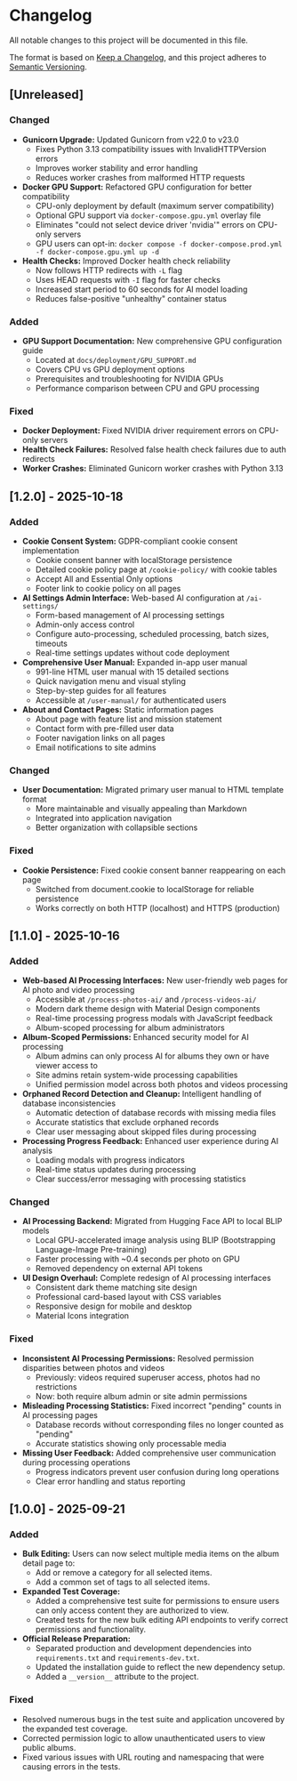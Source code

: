 # Changelog

All notable changes to this project will be documented in this file.

The format is based on [Keep a Changelog](https://keepachangelog.com/en/1.0.0/),
and this project adheres to [Semantic Versioning](https://semver.org/spec/v2.0.0.html).

## [Unreleased]

### Changed
- **Gunicorn Upgrade:** Updated Gunicorn from v22.0 to v23.0
  - Fixes Python 3.13 compatibility issues with InvalidHTTPVersion errors
  - Improves worker stability and error handling
  - Reduces worker crashes from malformed HTTP requests
- **Docker GPU Support:** Refactored GPU configuration for better compatibility
  - CPU-only deployment by default (maximum server compatibility)
  - Optional GPU support via `docker-compose.gpu.yml` overlay file
  - Eliminates "could not select device driver 'nvidia'" errors on CPU-only servers
  - GPU users can opt-in: `docker compose -f docker-compose.prod.yml -f docker-compose.gpu.yml up -d`
- **Health Checks:** Improved Docker health check reliability
  - Now follows HTTP redirects with `-L` flag
  - Uses HEAD requests with `-I` flag for faster checks
  - Increased start period to 60 seconds for AI model loading
  - Reduces false-positive "unhealthy" container status

### Added
- **GPU Support Documentation:** New comprehensive GPU configuration guide
  - Located at `docs/deployment/GPU_SUPPORT.md`
  - Covers CPU vs GPU deployment options
  - Prerequisites and troubleshooting for NVIDIA GPUs
  - Performance comparison between CPU and GPU processing

### Fixed
- **Docker Deployment:** Fixed NVIDIA driver requirement errors on CPU-only servers
- **Health Check Failures:** Resolved false health check failures due to auth redirects
- **Worker Crashes:** Eliminated Gunicorn worker crashes with Python 3.13

## [1.2.0] - 2025-10-18

### Added
- **Cookie Consent System:** GDPR-compliant cookie consent implementation
  - Cookie consent banner with localStorage persistence
  - Detailed cookie policy page at `/cookie-policy/` with cookie tables
  - Accept All and Essential Only options
  - Footer link to cookie policy on all pages
- **AI Settings Admin Interface:** Web-based AI configuration at `/ai-settings/`
  - Form-based management of AI processing settings
  - Admin-only access control
  - Configure auto-processing, scheduled processing, batch sizes, timeouts
  - Real-time settings updates without code deployment
- **Comprehensive User Manual:** Expanded in-app user manual
  - 991-line HTML user manual with 15 detailed sections
  - Quick navigation menu and visual styling
  - Step-by-step guides for all features
  - Accessible at `/user-manual/` for authenticated users
- **About and Contact Pages:** Static information pages
  - About page with feature list and mission statement
  - Contact form with pre-filled user data
  - Footer navigation links on all pages
  - Email notifications to site admins

### Changed
- **User Documentation:** Migrated primary user manual to HTML template format
  - More maintainable and visually appealing than Markdown
  - Integrated into application navigation
  - Better organization with collapsible sections

### Fixed
- **Cookie Persistence:** Fixed cookie consent banner reappearing on each page
  - Switched from document.cookie to localStorage for reliable persistence
  - Works correctly on both HTTP (localhost) and HTTPS (production)

## [1.1.0] - 2025-10-16

### Added
- **Web-based AI Processing Interfaces:** New user-friendly web pages for AI photo and video processing
  - Accessible at `/process-photos-ai/` and `/process-videos-ai/` 
  - Modern dark theme design with Material Design components
  - Real-time processing progress modals with JavaScript feedback
  - Album-scoped processing for album administrators
- **Album-Scoped Permissions:** Enhanced security model for AI processing
  - Album admins can only process AI for albums they own or have viewer access to
  - Site admins retain system-wide processing capabilities
  - Unified permission model across both photos and videos processing
- **Orphaned Record Detection and Cleanup:** Intelligent handling of database inconsistencies
  - Automatic detection of database records with missing media files
  - Accurate statistics that exclude orphaned records
  - Clear user messaging about skipped files during processing
- **Processing Progress Feedback:** Enhanced user experience during AI analysis
  - Loading modals with progress indicators
  - Real-time status updates during processing
  - Clear success/error messaging with processing statistics

### Changed
- **AI Processing Backend:** Migrated from Hugging Face API to local BLIP models
  - Local GPU-accelerated image analysis using BLIP (Bootstrapping Language-Image Pre-training)
  - Faster processing with ~0.4 seconds per photo on GPU
  - Removed dependency on external API tokens
- **UI Design Overhaul:** Complete redesign of AI processing interfaces
  - Consistent dark theme matching site design
  - Professional card-based layout with CSS variables
  - Responsive design for mobile and desktop
  - Material Icons integration

### Fixed
- **Inconsistent AI Processing Permissions:** Resolved permission disparities between photos and videos
  - Previously: videos required superuser access, photos had no restrictions
  - Now: both require album admin or site admin permissions
- **Misleading Processing Statistics:** Fixed incorrect "pending" counts in AI processing pages
  - Database records without corresponding files no longer counted as "pending"
  - Accurate statistics showing only processable media
- **Missing User Feedback:** Added comprehensive user communication during processing operations
  - Progress indicators prevent user confusion during long operations
  - Clear error handling and status reporting

## [1.0.0] - 2025-09-21

### Added
- **Bulk Editing:** Users can now select multiple media items on the album detail page to:
    - Add or remove a category for all selected items.
    - Add a common set of tags to all selected items.
- **Expanded Test Coverage:**
    - Added a comprehensive test suite for permissions to ensure users can only access content they are authorized to view.
    - Created tests for the new bulk editing API endpoints to verify correct permissions and functionality.
- **Official Release Preparation:**
    - Separated production and development dependencies into `requirements.txt` and `requirements-dev.txt`.
    - Updated the installation guide to reflect the new dependency setup.
    - Added a `__version__` attribute to the project.

### Fixed
- Resolved numerous bugs in the test suite and application uncovered by the expanded test coverage.
- Corrected permission logic to allow unauthenticated users to view public albums.
- Fixed various issues with URL routing and namespacing that were causing errors in the tests.
